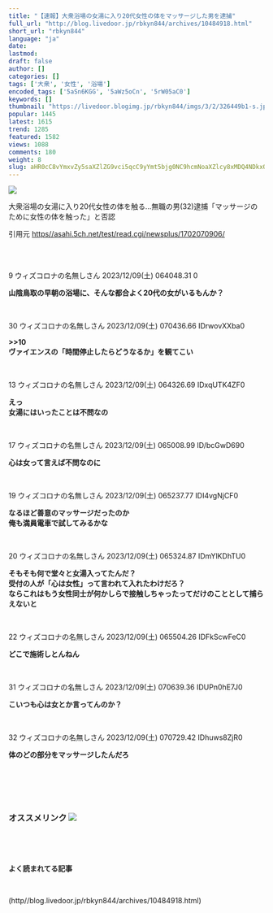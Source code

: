 ```yaml
---
title: "【速報】大衆浴場の女湯に入り20代女性の体をマッサージした男を逮捕"
full_url: "http://blog.livedoor.jp/rbkyn844/archives/10484918.html"
short_url: "rbkyn844"
language: "ja"
date: 
lastmod: 
draft: false
author: []
categories: []
tags: ['大衆', '女性', '浴場']
encoded_tags: ['5aSn6KGG', '5aWz5oCn', '5rW05aC0']
keywords: []
thumbnail: "https://livedoor.blogimg.jp/rbkyn844/imgs/3/2/326449b1-s.jpg"
popular: 1445
latest: 1615
trend: 1285
featured: 1582
views: 1088
comments: 180
weight: 8
slug: aHR0cC8vYmxvZy5saXZlZG9vci5qcC9yYmt5bjg0NC9hcmNoaXZlcy8xMDQ4NDkxOC5odG1s
---
```


![](https://livedoor.blogimg.jp/rbkyn844/imgs/3/2/326449b1-s.jpg)

<div><p>大衆浴場の女湯に入り20代女性の体を触る…無職の男(32)逮捕「マッサージのために女性の体を触った」と否認</p><p>引用元 <a target='_blank' href='https//asahi.5ch.net/test/read.cgi/newsplus/1702070906/'>https//asahi.5ch.net/test/read.cgi/newsplus/1702070906/</a></p><br> <br> <p class='res1'>9 ウィズコロナの名無しさん 2023/12/09(土) 064048.31 0 </p> <p class='res2'><b> 山陰鳥取の早朝の浴場に、そんな都合よく20代の女がいるもんか？ </b></p><br> <p class='res1'>30 ウィズコロナの名無しさん 2023/12/09(土) 070436.66 IDrwovXXba0 </p> <p class='res2'><b> >>10 <br> ヴァイエンスの「時間停止したらどうなるか」を観てこい </b></p><br> <p class='res1'>13 ウィズコロナの名無しさん 2023/12/09(土) 064326.69 IDxqUTK4ZF0 </p> <p class='res2'><b> えっ <br> 女湯にはいったことは不問なの </b></p><br> <p class='no-pc'></p> <p class='res1'>17 ウィズコロナの名無しさん 2023/12/09(土) 065008.99 ID/bcGwD690 </p> <p class='res2'><b> 心は女って言えば不問なのに </b></p><br> <p class='res1'>19 ウィズコロナの名無しさん 2023/12/09(土) 065237.77 IDI4vgNjCF0 </p> <p class='res2'><b> なるほど善意のマッサージだったのか <br> 俺も満員電車で試してみるかな </b></p><br> <p class='res1'>20 ウィズコロナの名無しさん 2023/12/09(土) 065324.87 IDmYlKDhTU0 </p> <p class='res2'><b> そもそも何で堂々と女湯入ってたんだ？ <br> 受付の人が「心は女性」って言われて入れたわけだろ？ <br> ならこれはもう女性同士が何かしらで接触しちゃったってだけのこととして捕らえないと </b></p><br> <p class='res1'>22 ウィズコロナの名無しさん 2023/12/09(土) 065504.26 IDFkScwFeC0 </p> <p class='res2'><b> どこで施術しとんねん </b></p><br> <p class='res1'>31 ウィズコロナの名無しさん 2023/12/09(土) 070639.36 IDUPn0hE7J0 </p> <p class='res2'><b> こいつも心は女とか言ってんのか？ </b></p><br> <p class='res1'>32 ウィズコロナの名無しさん 2023/12/09(土) 070729.42 IDhuws8ZjR0 </p> <p class='res2'><b> 体のどの部分をマッサージしたんだろ </b></p><br> <p id='5077e33f033c4e934bb013c7c4eb8bbd'> </p><br> <br> <p class='no-pc'></p> <h3 class='linkh'>オススメリンク <img src='http//blog.livedoor.jp/rbkyn844/ftp/fusagikom-fikergh.png'></h3> <p class='link2'> </p><br> <p class='no-pc'></p> <p class='no-pc'><br><p><b>よく読まれてる記事</b></p><br></p> </div>

(http//blog.livedoor.jp/rbkyn844/archives/10484918.html)
